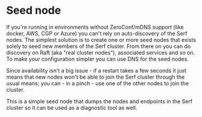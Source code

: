 # Seed node

If you're running in environments without ZeroConf/mDNS support (like docker,
AWS, CGP or Azure) you can't rely on auto-discovery of the Serf nodes. The
simplest solution is to create one or more seed nodes that exists solely to seed
new members of the Serf cluster. From there on you can do discovery on Raft
(aka "real cluster nodes"), associated services and so on. To make your
configuration simpler you can use DNS for the seed nodes.

Since availability isn't a big issue - if a restart takes a few seconds it
just means that new nodes won't be able to join the Serf cluster through the
usual means; you can - in a pinch - use one of the other nodes to join the
cluster.

This is a simple seed node that dumps the nodes and endpoints in the Serf
cluster so it can be used as a diagnostic tool as well.
